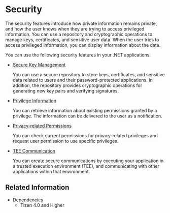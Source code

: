 # Security


The security features introduce how private information remains private, and how the user knows when they are trying to access privileged information. You can use a repository and cryptographic operations to manage keys, certificates, and sensitive user data. When the user tries to access privileged information, you can display information about the data.

You can use the following security features in your .NET applications:

-   [Secure Key Management](secure-repository.md)

    You can use a secure repository to store keys, certificates, and sensitive data related to users and their password-protected applications. In addition, the repository provides cryptographic operations for generating new key pairs and verifying signatures.

-   [Privilege Information](privilege.md)

    You can retrieve information about existing permissions granted by a privilege. The information can be delivered to the user as a notification.

-   [Privacy-related Permissions](requesting-permissions.md)

    You can check current permissions for privacy-related privileges and request user permission to use specific privileges.

-   [TEE Communication](libteec.md)

    You can create secure communications by executing your application in a trusted execution environment (TEE), and communicating with other applications within that environment.


## Related Information
* Dependencies
  -   Tizen 4.0 and Higher
